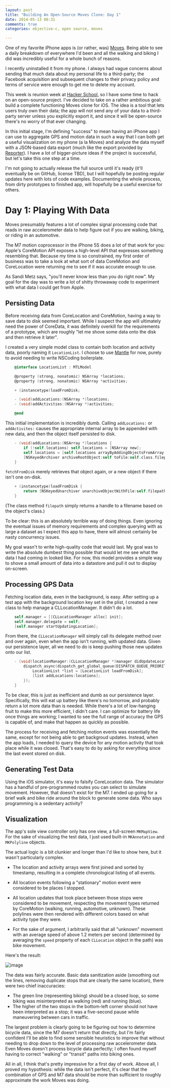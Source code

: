 ```yaml
---
layout: post
title: "Building An Open-Source Moves Clone: Day 1"
date: 2014-05-13 06:31
comments: true
categories: objective-c, open source, moves

---
```


One of my favorite iPhone apps is (or rather, was) [Moves](http://moves-app.com). Being able to see a daily breakdown of everywhere I'd been and all the walking and biking I did was incredibly useful for a whole bunch of reasons.

I recently uninstalled it from my phone. I always had vague concerns about sending that much data about my personal life to a third-party; the Facebook acquisition and subsequent changes to their privacy policy and terms of service were enough to get me to delete my account.

This week is reunion week at [Hacker School](http://hackerschool.com), so I have some time to hack on an open-source project. I've decided to take on a rather ambitious goal: build a complete functioning Moves clone for iOS. The idea is a tool that lets users truly own their data; the app will not send any of your data to a third-party server unless you explicitly export it, and since it will be open-source there's no worry of that ever changing.

In this initial stage, I'm defining "success" to mean having an iPhone app I can use to aggregate GPS and motion data in such a way that I can both get a useful visualization on my phone (a la Moves) and analyze the data myself with a JSON-based data export (much like the export provided by [Reporter](http://www.reporter-app.com)). I have a lot of bigger-picture ideas if the project is successful, but let's take this one step at a time.

I'm not going to actually release the full source until it's ready (it'll eventually be on GitHub, license TBD), but I will hopefully be posting regular updates here with lots of code examples. Documenting the whole process, from dirty prototypes to finished app, will hopefully be a useful exercise for others.

# Day 1: Playing With Data
Moves presumably features a lot of complex signal processing code that reads in raw accelerometer data to help figure out if you are walking, biking, or riding in an automotive.

The M7 motion coprocessor in the iPhone 5S does a lot of that work for you: Apple's CoreMotion API exposes a high-level API that expresses something resembling that. Because my time is so constrained, my first order of business was to take a look at what sort of data CoreMotion and CoreLocation were returning me to see if it was accurate enough to use.

As Sandi Metz says, "you'll never know less than you do right now". My goal for the day was to write a lot of shitty throwaway code to experiment with what data I could get from Apple.

## Persisting Data
Before receiving data from CoreLocation and CoreMotion, having a way to save data to disk seemed important. While I suspect the app will ultimately need the power of CoreData, it was definitely overkill for the requirements of a prototype, which are roughly "let me shove some data onto the disk and then retrieve it later".

I created a very simple model class to contain both location and activity data, poorly naming it `LocationList`. I choose to use [Mantle](https://github.com/Mantle/Mantle) for now, purely to avoid needing to write NSCoding boilerplate.

```objective-c
	@interface LocationList : MTLModel

	@property (strong, nonatomic) NSArray *locations;
	@property (strong, nonatomic) NSArray *activities;

	+ (instancetype)loadFromDisk;

	- (void)addLocations:(NSArray *)locations;
	- (void)addActivities:(NSArray *)activities;

	@end
```

This initial implementation is incredibly dumb. Calling `addLocations:` or `addActivites:` causes the appropriate internal array to be appended with new data, and then the object itself persisted to disk.

```objective-c
	- (void)addLocations:(NSArray *)locations {
	    if (!self.locations) self.locations = [NSArray new];
	    self.locations = [self.locations arrayByAddingObjectsFromArray:locations];
	    [NSKeyedArchiver archiveRootObject:self toFile:self.class.filepath];
	}
```

`fetchFromDisk` merely retrieves that object again, or a new object if there isn't one on-disk.

```objective-c
	+ (instancetype)loadFromDisk {
	    return [NSKeyedUnarchiver unarchiveObjectWithFile:self.filepath] ?: [self new];
	}
```

(The class method `filepath` simply returns a handle to a filename based on the object's class.)

To be clear: this is an absolutely terrible way of doing things. Even ignoring the eventual issues of memory requirements and complex querying with as large a dataset as I expect this app to have, there will almost certainly be nasty concurrency issues.

My goal wasn't to write high-quality code that would last. My goal was to write the absolute dumbest thing possible that would let me see what the data I had coming in looked like. For now, this model provides a simple way to shove a small amount of data into a datastore and pull it out to display on-screen.

## Processing GPS Data
Fetching location data, even in the background, is easy. After setting up a test app with  the background location key set in the plist, I created a new class to help manage a CLLocationManager. It didn't do a lot.

```objective-c
	self.manager = [[CLLocationManager alloc] init];
    self.manager.delegate = self;
    [self.manager startUpdatingLocation];
```

From there, the `CLLocationManager` will simply call its delegate method over and over again, even when the app isn't running, with updated data. Given our persistence layer, all we need to do is keep pushing those new updates onto our list.

```objective-c
	- (void)locationManager:(CLLocationManager *)manager didUpdateLocations:(NSArray *)locations {
	    dispatch_async(dispatch_get_global_queue(DISPATCH_QUEUE_PRIORITY_DEFAULT, 0), ^{
	        LocationList *list = [LocationList loadFromDisk];
	        [list addLocations:locations];
	    });
	}
```

To be clear, this is just as inefficient and dumb as our persistence layer. Specifically, this will eat up battery like there's no tomorrow, and probably return a lot more data than is needed. While there's a lot of low-hanging fruit to make this more efficient, I didn't care. I can optimize for battery life once things are working; I wanted to see the full range of accuracy the GPS is capable of, and make that happen as quickly as possible.

The process for receiving and fetching motion events was essentially the same, except for not being able to get backgroud updates. Instead, when the app loads, I needed to query the device for any motion activity that took place while it was closed. That's easy to do by asking for everything since the last event stored on disk.

## Generating Test Data
Using the iOS simulator, it's easy to falsify CoreLocation data. The simulator has a handful of pre-programmed routes you can select to simulate movement. However, that doesn't exist for the M7. I ended up going for a brief walk and bike ride around the block to generate some data. Who says programming is a sedentary activity?

## Visualization
The app's sole view controller only has one view, a full-screen `MKMapView`. For the sake of visualizing the test data, I just used built-in `MKAnnotation` and `MKPolyline` objects.

The actual logic is a bit clunkier and longer than I'd like to show here, but it wasn't particularly complex.

* The location and activity arrays were first joined and sorted by timestamp, resulting in  a complete chronological listing of all events.

* All location events following a "stationary" motion event were considered to be places I stopped.

* All location updates that took place between those stops were considered to be movement, respecting the movement types returned by CoreMotion (walking, running, automotive, unknown). These polylines were then rendered with different colors based on what activity type they were.

* For the sake of argument, I arbitrarily said that all "unknown" movement with an average speed of above 1.2 meters per second (determined by averaging the `speed` property of each `CLLocation` object in the path) was bike movement.

Here's the result:

![image](/images/day1.png)

The data was fairly accurate. Basic data sanitization aside (smoothing out the lines, removing duplicate stops that are clearly the same location), there were two chief inaccuracies:

* The green line (representing biking) should be a closed loop, so some biking was misinterpreted as walking (red) and running (blue).
* The higher of the two stops in the bottom-left corner should not have been interpreted as a stop; it was a five-second pause while maneuvering between cars in traffic.

The largest problem is clearly going to be figuring out how to determine bicycle data, since the M7 doesn't return that directly, but I'm fairly confident I'll be able to find some sensible heuristics to improve that without needing to drop down to the level of processing raw accelerometer data. Even Moves doesn't process bicycle data perfectly; I often found myself having to correct "walking" or "transit" paths into biking ones.

All in all, I think that's pretty impressive for a first day of work. Above all, I proved my hypothesis: while the data isn't perfect, it's clear that the combination of GPS and M7 data should be more than sufficient to roughly approximate the work Moves was doing.
